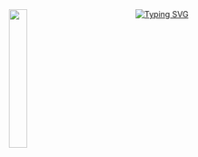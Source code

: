 <div align="center">
  <img src="https://github.com/fukichime/fukichime/raw/main/assets/87714713/a0d83727-8417-4d42-8229-3754be3a676d" width="25%" align="left" />

  <a href="https://git.io/typing-svg">
    <img src="https://readme-typing-svg.demolab.com?font=Fira+Code&weight=500&size=50&pause=2000&color=8A7FF7&background=6CFF8400&repeat=false&random=false&width=680&height=140&lines=HELLO+HELLO%2C+I'M+ESRA!" alt="Typing SVG" />
  </a>
</div>







